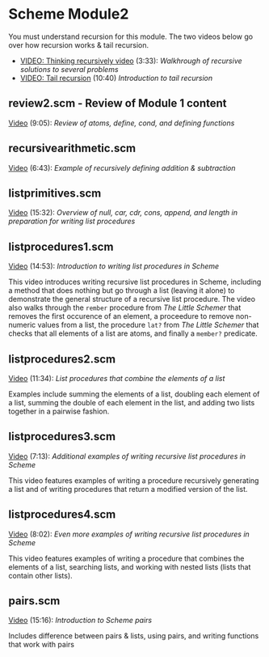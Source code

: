 # Scheme Module2

You must understand recursion for this module.  The two videos below go over how recursion works & tail recursion.

- [VIDEO: Thinking recursively video](https://youtu.be/zDJXVpHASuI) (3:33): *Walkhrough of recursive solutions to several problems*
- [VIDEO: Tail recursion](https://youtu.be/zvoFWNNC99s) (10:40) *Introduction to tail recursion*

## review2.scm - Review of Module 1 content

[Video](https://youtu.be/83HrG5pGp8U) (9:05): *Review of atoms, define, cond, and defining functions*

## recursivearithmetic.scm

[Video](https://youtu.be/wSKarNIdmBE) (6:43): *Example of recursively defining addition & subtraction*

## listprimitives.scm

[Video](https://youtu.be/slotKodkA-U) (15:32): *Overview of null, car, cdr, cons, append, and length in preparation for writing list procedures*

## listprocedures1.scm

[Video](https://youtu.be/pAZL0efONcs) (14:53): *Introduction to writing list procedures in Scheme*

This video introduces writing recursive list procedures in Scheme, including a method that does nothing but go through a list (leaving it alone) to demonstrate the general structure of a recursive list procedure.  The video also walks through the `rember` procedure from *The Little Schemer* that removes the first occurence of an element, a proceedure to remove non-numeric values from a list, the procedure `lat?` from *The Little Schemer* that checks that all elements of a list are atoms, and finally a `member?` predicate.

## listprocedures2.scm

[Video](https://youtu.be/Da6ruzvgPU4) (11:34): *List procedures that combine the elements of a list*

Examples include summing the elements of a list, doubling each element of a list, summing the double of each element in the list, and adding two lists together in a pairwise fashion.

## listprocedures3.scm

[Video](https://youtu.be/WC6TYWaMxjU) (7:13): *Additional examples of writing recursive list procedures in Scheme*

This video features examples of writing a procedure recursively generating a list and of writing procedures that return a modified version of the list.  

## listprocedures4.scm

[Video](https://youtu.be/tiveq6A4d20) (8:02): *Even more examples of writing recursive list procedures in Scheme*

This video features examples of writing a procedure that combines the elements of a list, searching lists, and working with nested lists (lists that contain other lists).

## pairs.scm

[Video](https://youtu.be/05INT6Cxvh8) (15:16): *Introduction to Scheme pairs*

Includes difference between pairs & lists, using pairs, and writing functions that work with pairs
